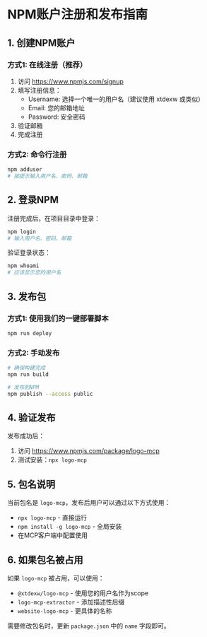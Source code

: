 # NPM账户注册和发布指南

## 1. 创建NPM账户

### 方式1: 在线注册（推荐）
1. 访问 https://www.npmjs.com/signup
2. 填写注册信息：
   - Username: 选择一个唯一的用户名（建议使用 xtdexw 或类似）
   - Email: 您的邮箱地址
   - Password: 安全密码
3. 验证邮箱
4. 完成注册

### 方式2: 命令行注册
```bash
npm adduser
# 按提示输入用户名、密码、邮箱
```

## 2. 登录NPM

注册完成后，在项目目录中登录：
```bash
npm login
# 输入用户名、密码、邮箱
```

验证登录状态：
```bash
npm whoami
# 应该显示您的用户名
```

## 3. 发布包

### 方式1: 使用我们的一键部署脚本
```bash
npm run deploy
```

### 方式2: 手动发布
```bash
# 确保构建完成
npm run build

# 发布到NPM
npm publish --access public
```

## 4. 验证发布

发布成功后：
1. 访问 https://www.npmjs.com/package/logo-mcp
2. 测试安装：`npx logo-mcp`

## 5. 包名说明

当前包名是 `logo-mcp`，发布后用户可以通过以下方式使用：
- `npx logo-mcp` - 直接运行
- `npm install -g logo-mcp` - 全局安装
- 在MCP客户端中配置使用

## 6. 如果包名被占用

如果 `logo-mcp` 被占用，可以使用：
- `@xtdexw/logo-mcp` - 使用您的用户名作为scope
- `logo-mcp-extractor` - 添加描述性后缀
- `website-logo-mcp` - 更具体的名称

需要修改包名时，更新 `package.json` 中的 `name` 字段即可。